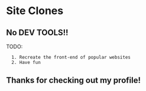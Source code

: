 
# Site Clones
## No DEV TOOLS!!
TODO:

      1. Recreate the front-end of popular websites
      2. Have fun
## Thanks for checking out my profile!
